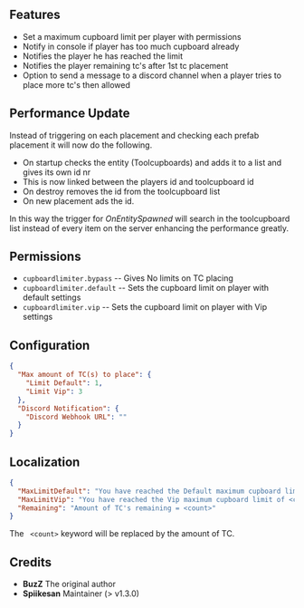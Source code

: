 ## Features

* Set a maximum cupboard limit per player with permissions
* Notify in console if player has too much cupboard already
* Notifies the player he has reached the limit
* Notifies the player remaining tc's after 1st tc placement
* Option to send a message to a discord channel when a player tries to place more tc's then allowed

## Performance Update
Instead of triggering on each placement and checking each prefab placement it will now do the following.

* On startup checks the entity (Toolcupboards) and adds it to a list and gives its own id nr
* This is now linked between the players id and toolcupboard id
* On destroy removes the id from the toolcupboard list
* On new placement ads the id.

In this way the trigger for *OnEntitySpawned* will search in the toolcupboard list instead of
every item on the server enhancing the performance greatly.

## Permissions

- `cupboardlimiter.bypass` -- Gives No limits on TC placing
- `cupboardlimiter.default` -- Sets the cupboard limit on player with default settings
- `cupboardlimiter.vip` -- Sets the cupboard limit on player with Vip settings

## Configuration

```json
{
  "Max amount of TC(s) to place": {
    "Limit Default": 1,
    "Limit Vip": 3
  },
  "Discord Notification": {
    "Discord Webhook URL": ""
  }
}
```

## Localization

```json
{
  "MaxLimitDefault": "You have reached the Default maximum cupboard limit of <count>",
  "MaxLimitVip": "You have reached the Vip maximum cupboard limit of <count>",
  "Remaining": "Amount of TC's remaining = <count>"
}
```

The ` <count>` keyword will be replaced by the amount of TC.

## Credits 
- **BuzZ** The original author
- **Spiikesan** Maintainer (> v1.3.0)